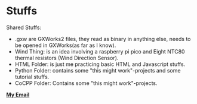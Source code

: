 # Stuffs
Shared Stuffs:
<ul>
      <li>.gxw are GXWorks2 files, they read as binary in anything else, needs to be opened in GXWorks(as far as I know).</li>
      <li>Wind Thing: is an idea involving a raspberry pi pico and Eight NTC80 thermal resistors (Wind Direction Sensor).</li>
      <li>HTML Folder: is just me practicing basic HTML and Javascript stuffs.</li>
      <li>Python Folder: contains some "this might work"-projects and some tutorial stuffs.</li>
      <li>CoCPP Folder: Contains some "this might work"-projects. </li>
</ul>

<a href="mailto:mattiasvholmgren@gmail.com?subject=Stuffs"><strong>My Email</strong></a>
